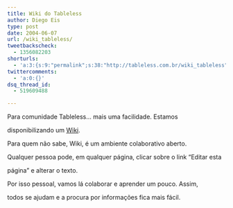 ```yaml
---
title: Wiki do Tableless
author: Diego Eis
type: post
date: 2004-06-07
url: /wiki_tableless/
tweetbackscheck:
  - 1356082203
shorturls:
  - 'a:3:{s:9:"permalink";s:38:"http://tableless.com.br/wiki_tableless";s:7:"tinyurl";s:26:"http://tinyurl.com/3nmbmhb";s:4:"isgd";s:19:"http://is.gd/tijHzJ";}'
twittercomments:
  - 'a:0:{}'
dsq_thread_id:
  - 519609488

---
```

Para comunidade Tableless&#8230; mais uma facilidade. Estamos
  
disponibilizando um [Wiki][1].
          
Para quem não sabe, Wiki, é um ambiente colaborativo aberto.
  
Qualquer pessoa pode, em qualquer página, clicar sobre o link &#8220;Editar esta
  
página&#8221; e alterar o texto.
          
Por isso pessoal, vamos lá colaborar e aprender um pouco. Assim,
  
todos se ajudam e a procura por informações fica mais fácil.

 [1]: http://tableless.com.br/wiki/wiki.asp